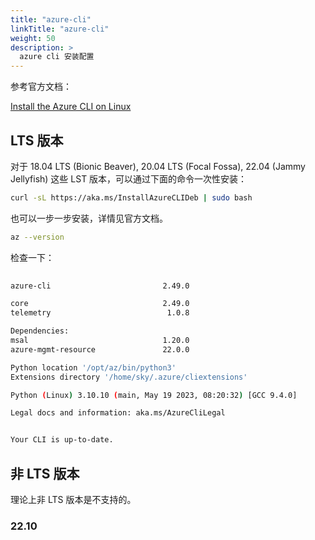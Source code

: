 ```yaml
---
title: "azure-cli"
linkTitle: "azure-cli"
weight: 50
description: >
  azure cli 安装配置
---
```


参考官方文档：

[Install the Azure CLI on Linux](https://learn.microsoft.com/en-us/cli/azure/install-azure-cli-linux?pivots=apt)

## LTS 版本

对于 18.04 LTS (Bionic Beaver), 20.04 LTS (Focal Fossa), 22.04 (Jammy Jellyfish) 这些 LST 版本，可以通过下面的命令一次性安装：

```bash
curl -sL https://aka.ms/InstallAzureCLIDeb | sudo bash
```

也可以一步一步安装，详情见官方文档。

```bash
az --version    
```

检查一下：

```bash
                                      
azure-cli                         2.49.0

core                              2.49.0
telemetry                          1.0.8

Dependencies:
msal                              1.20.0
azure-mgmt-resource               22.0.0

Python location '/opt/az/bin/python3'
Extensions directory '/home/sky/.azure/cliextensions'

Python (Linux) 3.10.10 (main, May 19 2023, 08:20:32) [GCC 9.4.0]

Legal docs and information: aka.ms/AzureCliLegal


Your CLI is up-to-date.
```



## 非 LTS 版本

理论上非 LTS 版本是不支持的。

### 22.10

